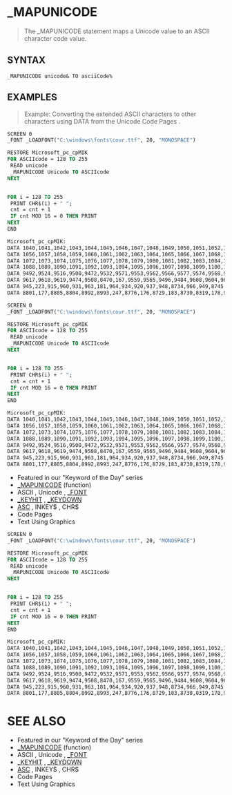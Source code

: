 # _MAPUNICODE
> The _MAPUNICODE statement maps a Unicode value to an ASCII character code value.

## SYNTAX
`_MAPUNICODE unicode& TO asciiCode%`

## EXAMPLES
> Example: Converting the extended ASCII characters to other characters using DATA from the Unicode Code Pages .

```vb
SCREEN 0
_FONT _LOADFONT("C:\windows\fonts\cour.ttf", 20, "MONOSPACE")

RESTORE Microsoft_pc_cpMIK
FOR ASCIIcode = 128 TO 255
 READ unicode
 _MAPUNICODE Unicode TO ASCIIcode
NEXT


FOR i = 128 TO 255
 PRINT CHR$(i) + " ";
 cnt = cnt + 1
 IF cnt MOD 16 = 0 THEN PRINT
NEXT
END

Microsoft_pc_cpMIK:
DATA 1040,1041,1042,1043,1044,1045,1046,1047,1048,1049,1050,1051,1052,1053,1054,1055
DATA 1056,1057,1058,1059,1060,1061,1062,1063,1064,1065,1066,1067,1068,1069,1070,1071
DATA 1072,1073,1074,1075,1076,1077,1078,1079,1080,1081,1082,1083,1084,1085,1086,1087
DATA 1088,1089,1090,1091,1092,1093,1094,1095,1096,1097,1098,1099,1100,1101,1102,1103
DATA 9492,9524,9516,9500,9472,9532,9571,9553,9562,9566,9577,9574,9568,9552,9580,9488
DATA 9617,9618,9619,9474,9508,8470,167,9559,9565,9496,9484,9608,9604,9612,9616,9600
DATA 945,223,915,960,931,963,181,964,934,920,937,948,8734,966,949,8745
DATA 8801,177,8805,8804,8992,8993,247,8776,176,8729,183,8730,8319,178,9632,160
```


```vb
SCREEN 0
_FONT _LOADFONT("C:\windows\fonts\cour.ttf", 20, "MONOSPACE")

RESTORE Microsoft_pc_cpMIK
FOR ASCIIcode = 128 TO 255
 READ unicode
 _MAPUNICODE Unicode TO ASCIIcode
NEXT


FOR i = 128 TO 255
 PRINT CHR$(i) + " ";
 cnt = cnt + 1
 IF cnt MOD 16 = 0 THEN PRINT
NEXT
END

Microsoft_pc_cpMIK:
DATA 1040,1041,1042,1043,1044,1045,1046,1047,1048,1049,1050,1051,1052,1053,1054,1055
DATA 1056,1057,1058,1059,1060,1061,1062,1063,1064,1065,1066,1067,1068,1069,1070,1071
DATA 1072,1073,1074,1075,1076,1077,1078,1079,1080,1081,1082,1083,1084,1085,1086,1087
DATA 1088,1089,1090,1091,1092,1093,1094,1095,1096,1097,1098,1099,1100,1101,1102,1103
DATA 9492,9524,9516,9500,9472,9532,9571,9553,9562,9566,9577,9574,9568,9552,9580,9488
DATA 9617,9618,9619,9474,9508,8470,167,9559,9565,9496,9484,9608,9604,9612,9616,9600
DATA 945,223,915,960,931,963,181,964,934,920,937,948,8734,966,949,8745
DATA 8801,177,8805,8804,8992,8993,247,8776,176,8729,183,8730,8319,178,9632,160
```

* Featured in our "Keyword of the Day" series
* [_MAPUNICODE](_MAPUNICODE.md) (function)
* ASCII , Unicode , [_FONT](_FONT.md)
* [_KEYHIT](_KEYHIT.md) , [_KEYDOWN](_KEYDOWN.md)
* [ASC](ASC.md) , INKEY$ , CHR$
* Code Pages
* Text Using Graphics

```vb
SCREEN 0
_FONT _LOADFONT("C:\windows\fonts\cour.ttf", 20, "MONOSPACE")

RESTORE Microsoft_pc_cpMIK
FOR ASCIIcode = 128 TO 255
 READ unicode
 _MAPUNICODE Unicode TO ASCIIcode
NEXT


FOR i = 128 TO 255
 PRINT CHR$(i) + " ";
 cnt = cnt + 1
 IF cnt MOD 16 = 0 THEN PRINT
NEXT
END

Microsoft_pc_cpMIK:
DATA 1040,1041,1042,1043,1044,1045,1046,1047,1048,1049,1050,1051,1052,1053,1054,1055
DATA 1056,1057,1058,1059,1060,1061,1062,1063,1064,1065,1066,1067,1068,1069,1070,1071
DATA 1072,1073,1074,1075,1076,1077,1078,1079,1080,1081,1082,1083,1084,1085,1086,1087
DATA 1088,1089,1090,1091,1092,1093,1094,1095,1096,1097,1098,1099,1100,1101,1102,1103
DATA 9492,9524,9516,9500,9472,9532,9571,9553,9562,9566,9577,9574,9568,9552,9580,9488
DATA 9617,9618,9619,9474,9508,8470,167,9559,9565,9496,9484,9608,9604,9612,9616,9600
DATA 945,223,915,960,931,963,181,964,934,920,937,948,8734,966,949,8745
DATA 8801,177,8805,8804,8992,8993,247,8776,176,8729,183,8730,8319,178,9632,160
```



# SEE ALSO
* Featured in our "Keyword of the Day" series
* [_MAPUNICODE](_MAPUNICODE.md) (function)
* ASCII , Unicode , [_FONT](_FONT.md)
* [_KEYHIT](_KEYHIT.md) , [_KEYDOWN](_KEYDOWN.md)
* [ASC](ASC.md) , INKEY$ , CHR$
* Code Pages
* Text Using Graphics

